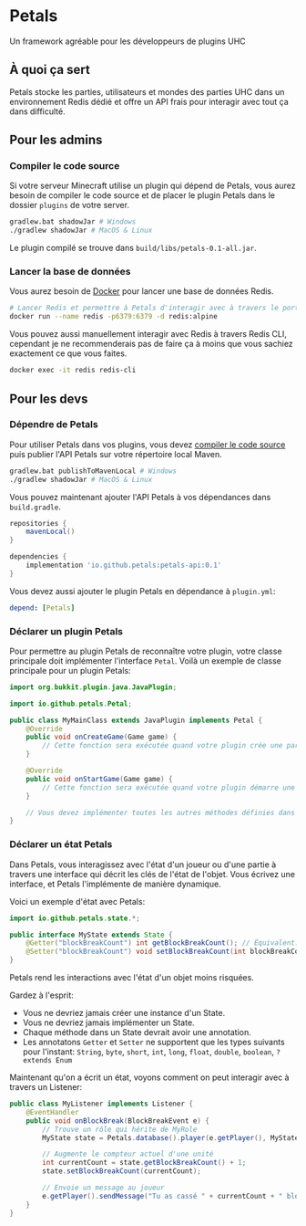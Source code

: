 # Petals

Un framework agréable pour les développeurs de plugins UHC

## À quoi ça sert

Petals stocke les parties, utilisateurs et mondes des parties UHC dans un environnement Redis dédié et offre un API frais pour interagir avec tout ça dans difficulté.

## Pour les admins

### Compiler le code source

Si votre serveur Minecraft utilise un plugin qui dépend de Petals, vous aurez besoin de compiler le code source et de placer le plugin Petals dans le dossier `plugins` de votre server.

```sh
gradlew.bat shadowJar # Windows
./gradlew shadowJar # MacOS & Linux
```

Le plugin compilé se trouve dans `build/libs/petals-0.1-all.jar`.

### Lancer la base de données

Vous aurez besoin de [Docker](https://www.docker.com/) pour lancer une base de données Redis.

```sh
# Lancer Redis et permettre à Petals d'interagir avec à travers le port 6379
docker run --name redis -p6379:6379 -d redis:alpine
```

Vous pouvez aussi manuellement interagir avec Redis à travers Redis CLI, cependant je ne recommenderais pas de faire ça à moins que vous sachiez exactement ce que vous faites.

```sh
docker exec -it redis redis-cli
```

## Pour les devs

### Dépendre de Petals

Pour utiliser Petals dans vos plugins, vous devez [compiler le code source](#compiler-le-code-source) puis publier l'API Petals sur votre répertoire local Maven.

```sh
gradlew.bat publishToMavenLocal # Windows
./gradlew shadowJar # MacOS & Linux
```

Vous pouvez maintenant ajouter l'API Petals à vos dépendances dans `build.gradle`.

```groovy
repositories {
    mavenLocal()
}

dependencies {
    implementation 'io.github.petals:petals-api:0.1'
}
```

Vous devez aussi ajouter le plugin Petals en dépendance à `plugin.yml`:

```yml
depend: [Petals]
```

### Déclarer un plugin Petals

Pour permettre au plugin Petals de reconnaître votre plugin, votre classe principale doit implémenter l'interface `Petal`. Voilà un exemple de classe principale pour un plugin Petals:

```java
import org.bukkit.plugin.java.JavaPlugin;

import io.github.petals.Petal;

public class MyMainClass extends JavaPlugin implements Petal {
    @Override
    public void onCreateGame(Game game) {
        // Cette fonction sera exécutée quand votre plugin crée une partie
    }

    @Override
    public void onStartGame(Game game) {
        // Cette fonction sera exécutée quand votre plugin démarre une partie
    }

    // Vous devez implémenter toutes les autres méthodes définies dans l'interface Petal
}
```

### Déclarer un état Petals

Dans Petals, vous interagissez avec l'état d'un joueur ou d'une partie à travers une interface qui décrit les clés de l'état de l'objet. Vous écrivez une interface, et Petals l'implémente de manière dynamique.

Voici un exemple d'état avec Petals:

```java
import io.github.petals.state.*;

public interface MyState extends State {
    @Getter("blockBreakCount") int getBlockBreakCount(); // Équivalent: Integer.parseInt(this.player().meta().getOrDefault("blockBreakCount", "0"))
    @Setter("blockBreakCount") void setBlockBreakCount(int blockBreakCount); // Équivalent: this.player().meta().put("blockBreakCount", String.valueOf(blockBreakCount))
}
```

Petals rend les interactions avec l'état d'un objet moins risquées.

Gardez à l'esprit:

- Vous ne devriez jamais créer une instance d'un State.
- Vous ne devriez jamais implémenter un State.
- Chaque méthode dans un State devrait avoir une annotation.
- Les annotatons `Getter` et `Setter` ne supportent que les types suivants pour l'instant: `String`, `byte`, `short`, `int`, `long`, `float`, `double`, `boolean`, `? extends Enum`

Maintenant qu'on a écrit un état, voyons comment on peut interagir avec à travers un Listener:

```java
public class MyListener implements Listener {
    @EventHandler
    public void onBlockBreak(BlockBreakEvent e) {
        // Trouve un rôle qui hérite de MyRole
        MyState state = Petals.database().player(e.getPlayer(), MyState.class).get();

        // Augmente le compteur actuel d'une unité
        int currentCount = state.getBlockBreakCount() + 1;
        state.setBlockBreakCount(currentCount);

        // Envoie un message au joueur
        e.getPlayer().sendMessage("Tu as cassé " + currentCount + " blocs! Bien joué!");
    }
}
```

